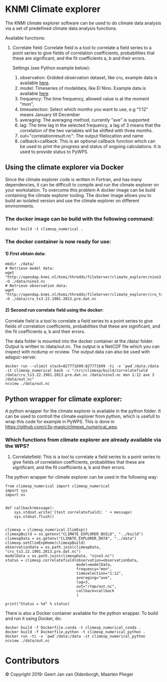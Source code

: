 # KNMI Climate explorer

The KNMI climate explorer software can be used to do climate data analysis via a set of predefined climate data analysis functions.

Available functions:
1) Correlate field: Correlate field is a tool to correlate a field series to a point series to give fields of correlation coefficients, probabilities that these are significant, and the fit coefficients a, b and their errors.
   
   Settings (see Python example below):
   1) observation: Gridded observation dataset, like cru, example data is available [here](http://opendap.knmi.nl/knmi/thredds/fileServer/climate_explorer/cru_ts3.22.1901.2013.pre.dat.nc).
   2) model: Timeseries of modeldata, like El Nino. Example data is available [here](http://opendap.knmi.nl/knmi/thredds/fileServer/climate_explorer/nino3.nc)
   3) frequency: The time frequency, allowed value is at the moment "mon",
   4) timeselection: Select which months you want to use, e.g "1:12" means January till December
   5) averaging: The averaging method, currently "ave" is supported
   6) lag: The time lag in the selected frequency, a lag of 3 means that the correlation of the two variables will be shifted with three months.
   7) out="correlationresult.nc": The output filelocation and name
   8) callback=callback: This is an optional callback function which can be used to print the progress and status of ongoing calculations. It is used to provide status to PyWPS.

## Using the climate explorer via Docker

Since the climate explorer code is written in Fortran, and has many dependencies, it can be difficult to compile and run the climate explorer on your workstation. To overcome this problem A docker image can be build containing the climate explorer tooling. The docker image allows you to build an isolated version and use the climate explorer on different environments. 

### The docker image can be build with the following command:
```
docker build -t climexp_numerical .
```

### The docker container is now ready for use:

#### 1) First obtain data:
```
mkdir ./data/
# Retrieve model data:
wget "http://opendap.knmi.nl/knmi/thredds/fileServer/climate_explorer/nino3.nc" -O ./data/nino3.nc
# Retrieve observation data:
wget "http://opendap.knmi.nl/knmi/thredds/fileServer/climate_explorer/cru_ts3.22.1901.2013.pre.dat.nc" -O ./data/cru_ts3.22.1901.2013.pre.dat.nc
```
#### 2) Second run correlate field using the docker:

Correlate field is a tool to correlate a field series to a point series  to give fields of correlation coefficients, probabilities that these are significant, and the fit coefficients a, b and their errors.

The data folder is mounted into the docker container at the /data/ folder. Output is written to /data/out.nc. The output is a NetCDF file which you can inspect with ncdump or ncview. The output data can also be used with adaguc-server.
```
docker run --ulimit stack=827771699:827771699 -ti -v `pwd`/data:/data -it climexp_numerical bash -c "/src/climexp/build/correlatefield /data/cru_ts3.22.1901.2013.pre.dat.nc /data/nino3.nc mon 1:12 ave 3 /data/out.nc"
ncview ./data/out.nc 

```

## Python wrapper for climate explorer:

A python wrapper for the climate explorer is available in the python folder. It can be used to controll the climate explorer from python, which is usefull to wrap this code for example in PyWPS. This is done in https://github.com/c3s-magic/climexp_numerical_wps. 

### Which functions from climate explorer are already available via the WPS?
1) Correlatefield: This is a tool to correlate a field series to a point series to give fields of correlation coefficients, probabilities that these are significant, and the fit coefficients a, b and their errors.

The python wrapper for climate explorer can be used in the following way:

```
from climexp_numerical import climexp_numerical
import sys
import os


def callback(message):
    sys.stdout.write('[test correlatefield]: ' + message)
    sys.stdout.flush()


climexp = climexp_numerical.ClimExp()
climexpBuild = os.getenv("CLIMATE_EXPLORER_BUILD", "../build")
climexpData = os.getenv("CLIMATE_EXPLORER_DATA", "../data")
climexp.setClimExpHome(climexpBuild)
observationData = os.path.join(climexpData, "cru_ts3.22.1901.2013.pre.dat.nc")
modelData = os.path.join(climexpData, "nino3.nc")
status = climexp.correlatefield(observation=observationData,
                                model=modelData,
                                frequency="mon",
                                timeselection="1:12",
                                averaging="ave",
                                lag=3,
                                out="/tmp/out.nc",
                                callback=callback
                                )

print("Status = %d" % status)
```

There is also a Docker container available for the python wrapper. To build and run it using Docker, do:

```
docker build -f Dockerfile.conda -t climexp_numerical_conda .
docker build -f Dockerfile.python -t climexp_numerical_python .
docker run -ti -v `pwd`/data:/data -it climexp_numerical_python 
ncview ./data/out.nc
```

# Contributors

© Copyright 2019: Geert Jan van Oldenborgh, Maarten Plieger